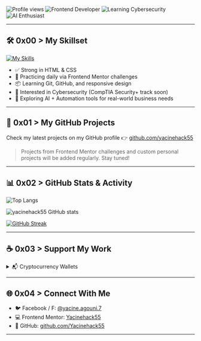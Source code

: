 
![Profile views](https://komarev.com/ghpvc/?username=yacinehack55&color=blue&style=flat)
![Frontend Developer](https://img.shields.io/badge/Frontend-Developer-blue)
![Learning Cybersecurity](https://img.shields.io/badge/Learning-Cybersecurity-orange)
![AI Enthusiast](https://img.shields.io/badge/AI-Enthusiast-purple)

---

## 🛠️ 0x00 > My Skillset

[![My Skills](https://skillicons.dev/icons?i=html,css,tailwind,github,linux,windows,vscode&perline=7)](https://skillicons.dev)

- ✅ Strong in HTML & CSS  
- 🎯 Practicing daily via Frontend Mentor challenges  
- 📦 Learning Git, GitHub, and responsive design  
- 🔐 Interested in Cybersecurity (CompTIA Security+ track soon)  
- 🤖 Exploring AI + Automation tools for real-world business needs

---

## 🚀 0x01 > My GitHub Projects

Check my latest projects on my GitHub profile 👉 [github.com/yacinehack55](https://github.com/yacinehack55)

> Projects from Frontend Mentor challenges and custom personal projects will be added regularly. Stay tuned!

---

## 📊 0x02 > GitHub Stats & Activity

![Top Langs](https://github-readme-stats.vercel.app/api/top-langs/?username=yacinehack55&layout=compact&theme=tokyonight)

![yacinehack55 GitHub stats](https://github-readme-stats.vercel.app/api?username=yacinehack55&show_icons=true&theme=tokyonight)

[![GitHub Streak](https://github-readme-streak-stats.herokuapp.com?user=yacinehack55&theme=tokyonight)](https://git.io/streak-stats)

---

## ☕ 0x03 > Support My Work

<details>
  <summary>📬 Cryptocurrency Wallets</summary>

| Currency        | Wallet Address 
| USDT (TRC-20)  | `TTJgGmTKEcaCHqqtFHkvsDAZwvkwBvuZ91`                                             

</details>

---

## 🌐 0x04 > Connect With Me

- 🐦 Facebook / F: [@yacine.agouni.7](https://web.facebook.com/yacine.agouni.7)  
- 💻 Frontend Mentor: [Yacinehack55](https://www.frontendmentor.io/profile/yacinehack55)  
- 🧠 GitHub: [github.com/Yacinehack55](https://github.com/yacinehack55)

---



